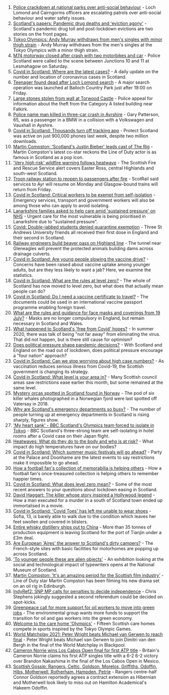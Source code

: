 1. [Police crackdown at national parks over anti-social behaviour](https://www.bbc.co.uk/news/uk-scotland-57956023) - Loch Lomond and Cairngorms officers are escalating patrols over anti-social behaviour and water safety issues.
2. [Scotland's papers: Pandemic drug deaths and 'eviction agony'](https://www.bbc.co.uk/news/uk-scotland-57960529) - Scotland's pandemic drug toll and post-lockdown evictions are two stories on the front pages.
3. [Tokyo Olympics: Andy Murray withdraws from men's singles with minor thigh strain](https://www.bbc.co.uk/sport/olympics/57958708) - Andy Murray withdraws from the men's singles at the Tokyo Olympics with a minor thigh strain.
4. [M74 motorway closed after crash with two motorbikes and car](https://www.bbc.co.uk/news/uk-scotland-glasgow-west-57957728) - Police Scotland were called to the scene between Junctions 10 and 11 at Lesmahagow on Saturday.
5. [Covid in Scotland: Where are the latest cases?](https://www.bbc.co.uk/news/uk-scotland-53511877) - A daily update on the number and location of coronavirus cases in Scotland.
6. [Teenager found dead after Loch Lomond search](https://www.bbc.co.uk/news/uk-scotland-glasgow-west-57945374) - A major search operation was launched at Balloch Country Park just after 19:00 on Friday.
7. [Large stones stolen from wall at Torwood Castle](https://www.bbc.co.uk/news/uk-scotland-tayside-central-57953105) - Police appeal for information about the theft from the Category A listed building near Falkirk.
8. [Police name man killed in three-car crash in Ayrshire](https://www.bbc.co.uk/news/uk-scotland-glasgow-west-57954576) - Gary Patterson, 65, was a passenger in a BMW in a collision with a Volkswagen and Vauxhall in Ayshire.
9. [Covid in Scotland: Thousands turn off tracking app](https://www.bbc.co.uk/news/uk-scotland-57941343) - Protect Scotland was active on just 900,000 phones last week, despite two million downloads.
10. [Martin Compston: 'Scotland's Justin Bieber' leads cast of The Rig](https://www.bbc.co.uk/news/uk-scotland-57942719) - Martin Compston's latest co-star reckons the Line of Duty actor is as famous in Scotland as a pop icon.
11. ['Very high risk' wildfire warning follows heatwave](https://www.bbc.co.uk/news/uk-scotland-57953879) - The Scottish Fire and Rescue Service alert covers Easter Ross, central Highlands and south-west Scotland.
12. [Troon railway station to reopen to passengers after fire](https://www.bbc.co.uk/news/uk-scotland-glasgow-west-57954827) - ScotRail said services to Ayr will resume on Monday and Glasgow-bound trains will return from Friday.
13. [Covid in Scotland: Critical workers to be exempt from self-isolation](https://www.bbc.co.uk/news/uk-scotland-57937583) - Emergency services, transport and government workers will also be among those who can apply to avoid isolating.
14. [Lanarkshire families asked to help care amid 'sustained pressure' on NHS](https://www.bbc.co.uk/news/uk-scotland-glasgow-west-57947825) - Urgent care for the most vulnerable is being prioritised in Lanarkshire due to "sustained pressure".
15. [Covid: Double-jabbed students denied quarantine exemption](https://www.bbc.co.uk/news/uk-scotland-edinburgh-east-fife-57941652) - Three St Andrews University friends all received their first dose in England and their second in Scotland.
16. [Railway engineers build beaver pass on Highland line](https://www.bbc.co.uk/news/uk-scotland-tayside-central-57934140) - The tunnel near Gleneagles will prevent the protected animals building dams across drainage culverts.
17. [Covid in Scotland: Are young people slowing the vaccine drive?](https://www.bbc.co.uk/news/uk-scotland-57915106) - Concerns have been raised about vaccine uptake among younger adults, but are they less likely to want a jab? Here, we examine the statistics.
18. [Covid in Scotland: What are the rules at level zero?](https://www.bbc.co.uk/news/uk-scotland-53166816) - The whole of Scotland has now moved to level zero, but what does that actually mean people can do?
19. [Covid in Scotland: Do I need a vaccine certificate to travel?](https://www.bbc.co.uk/news/uk-scotland-57519070) - The documents could be used in an international vaccine passport programme enabling foreign travel.
20. [What are the rules and guidance for face masks and coverings from 19 July?](https://www.bbc.co.uk/news/health-51205344) - Masks are no longer compulsory in England, but remain necessary in Scotland and Wales.
21. [What happened to Scotland's 'free from Covid' hopes?](https://www.bbc.co.uk/news/uk-scotland-57742212) - In summer 2020, there was talk of being "not far away" from eliminating the virus. That did not happen, but is there still cause for optimism?
22. [Does political pressure shape pandemic decisions?](https://www.bbc.co.uk/news/uk-scotland-scotland-politics-57737414) - With Scotland and England on the road out of lockdown, does political pressure encourage a "four nation" approach?
23. [Covid in Scotland: Can we stop worrying about high case numbers?](https://www.bbc.co.uk/news/uk-scotland-57581952) - As vaccination reduces serious illness from Covid-19, the Scottish government is changing its strategy.
24. [Covid in Scotland: What level is your area in?](https://www.bbc.co.uk/news/uk-scotland-57076243) - Many Scottish council areas saw restrictions ease earlier this month, but some remained at the same level.
25. [Mystery orcas spotted in Scotland found in Norway](https://www.bbc.co.uk/news/uk-scotland-57934989) - The pod of six killer whales photographed in a Norwegian fjord were last spotted off Vatersay in 2018.
26. [Why are Scotland's emergency departments so busy?](https://www.bbc.co.uk/news/uk-scotland-57903066) - The number of people turning up at emergency departments in Scotland is rising sharply, figures show.
27. ['My heart sank' - BBC Scotland's Olympics team forced to isolate in Tokyo](https://www.bbc.co.uk/news/uk-scotland-57903624) - BBC Scotland's three-strong team are self-isolating in hotel rooms after a Covid case on their Japan flight.
28. [Heatwaves: What do they do to the body and who is at risk?](https://www.bbc.co.uk/news/health-49112807) - What impact do high temperatures have on our bodies?
29. [Covid in Scotland: Which summer music festivals will go ahead?](https://www.bbc.co.uk/news/uk-scotland-57887600) - Party at the Palace and Doonhame are the latest events to say restrictions make it impossible to go ahead.
30. [How a football fan's collection of memorabilia is helping others](https://www.bbc.co.uk/news/uk-england-57655620) - How a football fan's once-treasured collection is helping others to remember happier times.
31. [Covid in Scotland: What does level zero mean?](https://www.bbc.co.uk/news/uk-scotland-57838053) - Some of the most recent answers to your questions about lockdown easing in Scotland.
32. [David Haggart: The killer whose story inspired a Hollywood legend](https://www.bbc.co.uk/news/uk-scotland-south-scotland-57650595) - How a man executed for a murder in a south of Scotland town ended up immortalised in a movie.
33. [Covid in Scotland: 'Covid Toes' has left me unable to wear shoes](https://www.bbc.co.uk/news/uk-scotland-57865404) - Sofia, 13, is barely able to walk due to the condition which leaves her feet swollen and covered in blisters.
34. [Entire whisky distillery ships out to China](https://www.bbc.co.uk/news/uk-scotland-scotland-business-57825081) - More than 35 tonnes of production equipment is leaving Scotland for the port of Tianjin under a £3m deal.
35. [Are European 'Aires' the answer to Scotland's dirty campers?](https://www.bbc.co.uk/news/uk-scotland-57803377) - The French-style sites with basic facilities for motorhomes are popping up across Scotland.
36. ['To younger people these are alien objects'](https://www.bbc.co.uk/news/uk-scotland-57955578) - An exhibition looking at the social and technological impact of typewriters opens at the National Museum of Scotland.
37. [Martin Compston: 'It's an amazing period for the Scottish film industry'](https://www.bbc.co.uk/news/uk-scotland-57949777) - Line of Duty star Martin Compston has been filming his new drama set on an oil rig in Edinburgh.
38. [IndyRef2: SNP MP calls for penalties to decide independence](https://www.bbc.co.uk/news/uk-politics-57930801) - Chris Stephens jokingly suggested a second referendum could be decided on spot-kicks.
39. [Greenpeace call for more support for oil workers to move into green jobs](https://www.bbc.co.uk/news/uk-scotland-57936319) - The environmental group wants more funds to support the transition for oil and gas workers into the green economy.
40. [Welcome to the care home 'Olympics'](https://www.bbc.co.uk/news/uk-scotland-57936247) - Fifteen Scottish care homes compete in sports inspired by the Tokyo Olympic Games.
41. [World Matchplay 2021: Peter Wright beats Michael van Gerwen to reach final](https://www.bbc.co.uk/sport/darts/57958439) - Peter Wright beats Michael van Gerwen to join Dimitri van den Bergh in the final of the World Matchplay in Blackpool.
42. [Cameron Norrie wins Los Cabos Open final for first ATP title](https://www.bbc.co.uk/sport/tennis/57955749) - Britain's Cameron Norrie claims his first ATP singles title with a 6-2 6-2 victory over Brandon Nakashima in the final of the Los Cabos Open in Mexico.
43. [Scottish Gossip: Rangers, Celtic, Goldson, Morelos, Griffiths, Odoffin, Hibs, Motherwell, Rotherham, Hampden, Petrie](https://www.bbc.co.uk/sport/football/57960553) - Rangers centre-half Connor Goldson reportedly agrees a contract extension as Hibernian and Motherwell look likely to miss out on Hamilton Academical's Hakeem Odoffin.
